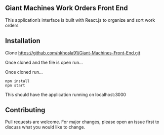 ## Giant Machines Work Orders Front End

This application’s interface is built with React.js to organize and sort work orders

## Installation

Clone https://github.com/nkhosla91/Giant-Machines-Front-End.git

Once cloned and the file is open run…

Once cloned run…

```
npm install
npm start
```
This should have the application running on localhost:3000

## Contributing
Pull requests are welcome. For major changes, please open an issue first to discuss what you would like to change.
